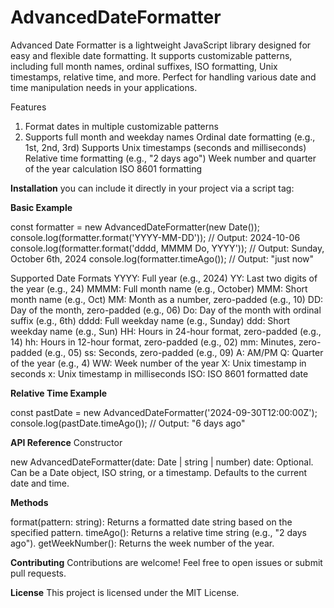 # AdvancedDateFormatter
Advanced Date Formatter is a lightweight JavaScript library designed for easy and flexible date formatting. It supports customizable patterns, including full month names, ordinal suffixes, ISO formatting, Unix timestamps, relative time, and more. Perfect for handling various date and time manipulation needs in your applications.
 
Features
1. Format dates in multiple customizable patterns
2. Supports full month and weekday names
Ordinal date formatting (e.g., 1st, 2nd, 3rd)
Supports Unix timestamps (seconds and milliseconds)
Relative time formatting (e.g., "2 days ago")
Week number and quarter of the year calculation
ISO 8601 formatting

**Installation**
you can include it directly in your project via a script tag:
<script src="./advanced-date-formatter.js"></script>

**Basic Example**

const formatter = new AdvancedDateFormatter(new Date());
console.log(formatter.format('YYYY-MM-DD')); // Output: 2024-10-06
console.log(formatter.format('dddd, MMMM Do, YYYY')); // Output: Sunday, October 6th, 2024
console.log(formatter.timeAgo()); // Output: "just now"

Supported Date Formats
YYYY: Full year (e.g., 2024)
YY: Last two digits of the year (e.g., 24)
MMMM: Full month name (e.g., October)
MMM: Short month name (e.g., Oct)
MM: Month as a number, zero-padded (e.g., 10)
DD: Day of the month, zero-padded (e.g., 06)
Do: Day of the month with ordinal suffix (e.g., 6th)
dddd: Full weekday name (e.g., Sunday)
ddd: Short weekday name (e.g., Sun)
HH: Hours in 24-hour format, zero-padded (e.g., 14)
hh: Hours in 12-hour format, zero-padded (e.g., 02)
mm: Minutes, zero-padded (e.g., 05)
ss: Seconds, zero-padded (e.g., 09)
A: AM/PM
Q: Quarter of the year (e.g., 4)
WW: Week number of the year
X: Unix timestamp in seconds
x: Unix timestamp in milliseconds
ISO: ISO 8601 formatted date


**Relative Time Example**

const pastDate = new AdvancedDateFormatter('2024-09-30T12:00:00Z');
console.log(pastDate.timeAgo()); // Output: "6 days ago"


**API Reference**
Constructor

new AdvancedDateFormatter(date: Date | string | number)
date: Optional. Can be a Date object, ISO string, or a timestamp. Defaults to the current date and time.


**Methods**

format(pattern: string): Returns a formatted date string based on the specified pattern.
timeAgo(): Returns a relative time string (e.g., "2 days ago").
getWeekNumber(): Returns the week number of the year.

**Contributing**
Contributions are welcome! Feel free to open issues or submit pull requests.

**License**
This project is licensed under the MIT License.

